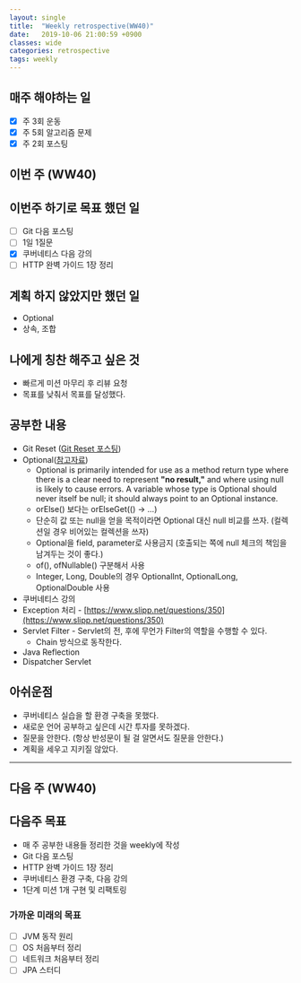 ```yaml
---
layout: single
title:  "Weekly retrospective(WW40)"
date:   2019-10-06 21:00:59 +0900
classes: wide
categories: retrospective
tags: weekly
---
```


## 매주 해야하는 일

- [x] 주 3회 운동
- [x] 주 5회 알고리즘 문제
- [x] 주 2회 포스팅

## 이번 주 (WW40)

## 이번주 하기로 목표 했던 일

- [ ] Git 다음 포스팅
- [ ] 1일 1질문
- [x] 쿠버네티스 다음 강의
- [ ] HTTP 완벽 가이드 1장 정리

## 계획 하지 않았지만 했던 일

- Optional
- 상속, 조합

## 나에게 칭찬 해주고 싶은 것

- 빠르게 미션 마무리 후 리뷰 요청
- 목표를 낮춰서 목표를 달성했다.

## 공부한 내용

- Git Reset ([Git Reset 포스팅](https://smjeon.dev/git/git-reset/))
- Optional([참고자료](https://homoefficio.github.io/2019/10/03/Java-Optional-%EB%B0%94%EB%A5%B4%EA%B2%8C-%EC%93%B0%EA%B8%B0/))
  - Optional is primarily intended for use as a method return type where there is a clear need to represent **"no result,"** and where using null is likely to cause errors. A variable whose type is Optional should never itself be null; it should always point to an Optional instance.
  - orElse() 보다는 orElseGet(() -> ...)
  - 단순히 값 또는 null을 얻을 목적이라면 Optional 대신 null 비교를 쓰자. (컬렉션일 경우 비어있는 컬렉션을 쓰자)
  - Optional을 field, parameter로 사용금지 (호출되는 쪽에 null 체크의 책임을 남겨두는 것이 좋다.)
  - of(), ofNullable() 구분해서 사용
  - Integer, Long, Double의 경우 OptionalInt, OptionalLong, OptionalDouble 사용
- 쿠버네티스 강의
- Exception 처리 - [https://www.slipp.net/questions/350](https://www.slipp.net/questions/350)
- Servlet Filter - Servlet의 전, 후에 무언가 Filter의 역할을 수행할 수 있다.
  - Chain 방식으로 동작한다.
- Java Reflection
- Dispatcher Servlet

## 아쉬운점

- 쿠버네티스 실습을 할 환경 구축을 못했다.
- 새로운 언어 공부하고 싶은데 시간 투자를 못하겠다.
- 질문을 안한다. (항상 반성문이 될 걸 알면서도 질문을 안한다.)
- 계획을 세우고 지키질 않았다.

---

## 다음 주 (WW40)

## 다음주 목표

- 매 주 공부한 내용들 정리한 것을 weekly에 작성
- Git 다음 포스팅
- HTTP 완벽 가이드 1장 정리
- 쿠버네티스 환경 구축, 다음 강의
- 1단계 미션 1개 구현 및 리팩토링

### 가까운 미래의 목표

- [ ] JVM 동작 원리
- [ ] OS 처음부터 정리
- [ ] 네트워크 처음부터 정리
- [ ] JPA 스터디
